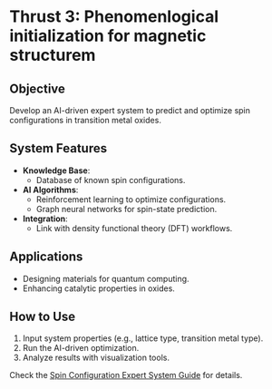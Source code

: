 # Thrust 3: Phenomenlogical initialization for magnetic structurem

## **Objective**
Develop an AI-driven expert system to predict and optimize spin configurations in transition metal oxides.

## **System Features**
- **Knowledge Base**:
  - Database of known spin configurations.
- **AI Algorithms**:
  - Reinforcement learning to optimize configurations.
  - Graph neural networks for spin-state prediction.
- **Integration**:
  - Link with density functional theory (DFT) workflows.

## **Applications**
- Designing materials for quantum computing.
- Enhancing catalytic properties in oxides.

## **How to Use**
1. Input system properties (e.g., lattice type, transition metal type).
2. Run the AI-driven optimization.
3. Analyze results with visualization tools.

Check the [Spin Configuration Expert System Guide](https://github.com/ebylaska/HeteroFAM/spin-config) for details.

